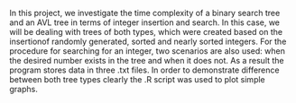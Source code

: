 In this project, we investigate the time complexity of a binary search tree and an AVL tree in terms of integer insertion and search. 
In this case, we will be dealing with trees of both types, which were created based on the insertionof randomly generated, sorted and nearly sorted integers.
For the procedure for searching for an integer, two scenarios are also used: when the desired number exists in the tree and when it does not. 
As a result the program stores data in three .txt files. In order to demonstrate difference between both tree types clearly the .R script was used to plot simple graphs.

